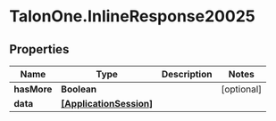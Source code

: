 # TalonOne.InlineResponse20025

## Properties

Name | Type | Description | Notes
------------ | ------------- | ------------- | -------------
**hasMore** | **Boolean** |  | [optional] 
**data** | [**[ApplicationSession]**](ApplicationSession.md) |  | 


